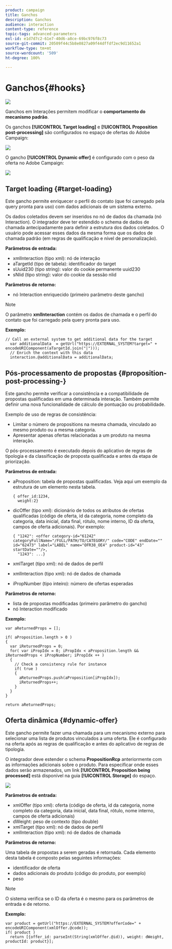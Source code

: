```yaml
---
product: campaign
title: Ganchos
description: Ganchos
audience: interaction
content-type: reference
topic-tags: advanced-parameters
exl-id: e1d7d7c2-61e7-40d6-a8ce-69bc976f8c73
source-git-commit: 20509f44c5b8e0827a09f44dffdf2ec9d11652a1
workflow-type: tm+mt
source-wordcount: '509'
ht-degree: 100%

---
```


# Ganchos{#hooks}

![](../../assets/v7-only.svg)

Ganchos em Interações permitem modificar o **comportamento do mecanismo padrão**.

Os ganchos **[!UICONTROL Target loading]** e **[!UICONTROL Proposition post-processing]** são configurados no espaço de ofertas do Adobe Campaign:

![](assets/interaction_hooks_1.png)

O gancho **[!UICONTROL Dynamic offer]** é configurado com o peso da oferta no Adobe Campaign:

![](assets/interaction_hooks_2.png)

## Target loading {#target-loading}

Este gancho permite enriquecer o perfil do contato (que foi carregado pela query pronta para uso) com dados adicionais de um sistema externo.

Os dados coletados devem ser inseridos no nó de dados da chamada (nó Interaction). O integrador deve ter estendido o schema de dados de chamada antecipadamente para definir a estrutura dos dados coletados. O usuário pode acessar esses dados da mesma forma que os dados de chamada padrão (em regras de qualificação e nível de personalização).

**Parâmetros de entrada:**

* xmlInteraction (tipo xml): nó de interação
* aTargetId (tipo de tabela): identificador do target
* sUuid230 (tipo string): valor do cookie permanente uuid230
* sNlid (tipo string): valor do cookie da sessão nlid

**Parâmetros de retorno:**

* nó Interaction enriquecido (primeiro parâmetro deste gancho)

>[!NOTE]
>
>O parâmetro **xmlInteraction** contém os dados de chamada e o perfil do contato que foi carregado pela query pronta para uso.

**Exemplo:**

```
// Call an external system to get additional data for the target
  var additionalData  = getUrl("https://EXTERNAL_SYSTEM?target=" + encodeURIComponent(aTargetId.join("|")));
  // Enrich the context with this data
  interaction.@additionalData = additionalData;
```

## Pós-processamento de propostas {#proposition-post-processing-}

Este gancho permite verificar a consistência e a compatibilidade de propostas qualificadas em uma determinada interação. Também permite definir uma nova funcionalidade de cálculo de pontuação ou probabilidade.

Exemplo de uso de regras de consistência:

* Limitar o número de propositions na mesma chamada, vinculado ao mesmo produto ou a mesma categoria.
* Apresentar apenas ofertas relacionadas a um produto na mesma interação.

O pós-processamento é executado depois do aplicativo de regras de tipologia e da classificação de proposta qualificada e antes da etapa de priorização.

**Parâmetros de entrada:**

* aProposition: tabela de propostas qualificadas. Veja aqui um exemplo da estrutura de um elemento nesta tabela.

   ```
   { offer_id:1234,
     weight:2}
   ```

* dicOffer (tipo xml): dicionário de todos os atributos de ofertas qualificadas (código de oferta, id da categoria, nome completo da categoria, data inicial, data final, rótulo, nome interno, ID da oferta, campos de oferta adicionais). Por exemplo:

   ```
   { "1242": <offer category-id="61242" categoryFullName="/FULL/PATH/TO/CATEGORY/" code="CODE" endDate="" id="62473" label="LABEL" name="OFR38_OE4" product-id="43" startDate=""/>,
     "1243": ...}
   ```

* xmlTarget (tipo xml): nó de dados de perfil
* xmlInteraction (tipo xml): nó de dados de chamada
* iPropNumber (tipo inteiro): número de ofertas esperadas

**Parâmetros de retorno:**

* lista de propostas modificadas (primeiro parâmetro do gancho)
* nó Interaction modificado

**Exemplo:**

```
var aReturnedProps = [];

if( aProposition.length > 0 )
{
  var iReturnedProps = 0;
  for( var iPropIdx = 0; iPropIdx < aProposition.length && iReturnedProps < iPropNumber; iPropIdx ++ )
  {
    // Check a consistency rule for instance
    if( true )
    {
      aReturnedProps.push(aProposition[iPropIdx]);
      iReturnedProps++;
    }
  }
}

return aReturnedProps;
```

## Oferta dinâmica {#dynamic-offer}

Este gancho permite fazer uma chamada para um mecanismo externo para selecionar uma lista de produtos vinculados a uma oferta. Ele é configurado na oferta após as regras de qualificação e antes do aplicativo de regras de tipologia.

O integrador deve estender o schema **PropositionRcp** anteriormente com as informações adicionais sobre o produto. Para especificar onde esses dados serão armazenados, um link **[!UICONTROL Proposition being processed]** está disponível na guia **[!UICONTROL Storage]** do espaço.

![](assets/interaction_hooks_3.png)

**Parâmetros de entrada:**

* xmlOffer (tipo xml): oferta (código de oferta, id da categoria, nome completo da categoria, data inicial, data final, rótulo, nome interno, campos de oferta adicionais)
* dWeight: peso de contexto (tipo double)
* xmlTarget (tipo xml): nó de dados de perfil
* xmlInteraction (tipo xml): nó de dados de chamada

**Parâmetros de retorno:**

Uma tabela de propostas a serem geradas é retornada. Cada elemento desta tabela é composto pelas seguintes informações:

* identificador de oferta
* dados adicionais do produto (código do produto, por exemplo)
* peso

>[!NOTE]
>
>O sistema verifica se o ID da oferta é o mesmo para os parâmetros de entrada e de retorno.

**Exemplo:**

```
var product = getUrl("https://EXTERNAL_SYSTEM?offerCode=" + encodeURIComponent(xmlOffer.@code));
if( product )
  return [{offer_id: parseInt(String(xmlOffer.@id)), weight: dWeight, productId: product}];
```
